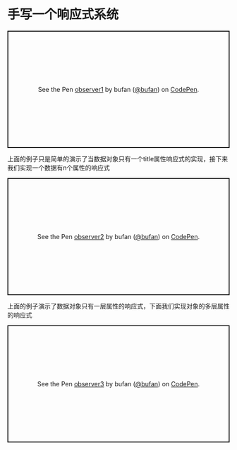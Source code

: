 # 手写一个响应式系统

<p class="codepen" data-height="265" data-theme-id="dark" data-default-tab="html,result" data-user="bufan" data-slug-hash="abvomLa" style="height: 265px; box-sizing: border-box; display: flex; align-items: center; justify-content: center; border: 2px solid; margin: 1em 0; padding: 1em;" data-pen-title="observer1">
  <span>See the Pen <a href="https://codepen.io/bufan/pen/abvomLa">
  observer1</a> by bufan (<a href="https://codepen.io/bufan">@bufan</a>)
  on <a href="https://codepen.io">CodePen</a>.</span>
</p>
<script async src="https://static.codepen.io/assets/embed/ei.js"></script>

上面的例子只是简单的演示了当数据对象只有一个title属性响应式的实现，接下来我们实现一个数据有n个属性的响应式

<p class="codepen" data-height="265" data-theme-id="dark" data-default-tab="html,result" data-user="bufan" data-slug-hash="eYpOdLr" style="height: 265px; box-sizing: border-box; display: flex; align-items: center; justify-content: center; border: 2px solid; margin: 1em 0; padding: 1em;" data-pen-title="observer2">
  <span>See the Pen <a href="https://codepen.io/bufan/pen/eYpOdLr">
  observer2</a> by bufan (<a href="https://codepen.io/bufan">@bufan</a>)
  on <a href="https://codepen.io">CodePen</a>.</span>
</p>
<script async src="https://static.codepen.io/assets/embed/ei.js"></script>

上面的例子演示了数据对象只有一层属性的响应式，下面我们实现对象的多层属性的响应式

<p class="codepen" data-height="265" data-theme-id="dark" data-default-tab="html,result" data-user="bufan" data-slug-hash="qBOBVYm" style="height: 265px; box-sizing: border-box; display: flex; align-items: center; justify-content: center; border: 2px solid; margin: 1em 0; padding: 1em;" data-pen-title="observer3">
  <span>See the Pen <a href="https://codepen.io/bufan/pen/qBOBVYm">
  observer3</a> by bufan (<a href="https://codepen.io/bufan">@bufan</a>)
  on <a href="https://codepen.io">CodePen</a>.</span>
</p>
<script async src="https://static.codepen.io/assets/embed/ei.js"></script>

